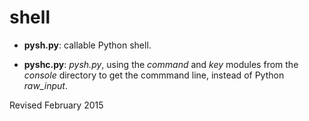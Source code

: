 
shell
=====

- **pysh.py**: callable Python shell. 

- **pyshc.py**: *pysh.py*, using the *command* and *key* modules from
    the *console* directory to get the commmand line, instead of Python
    *raw_input*.

Revised February 2015
